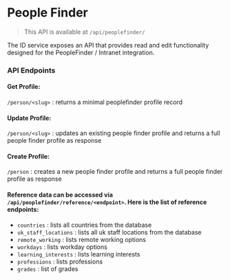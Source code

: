 # People Finder

> This API is available at `/api/peoplefinder/`

The ID service exposes an API that provides read and edit functionality designed for the PeopleFinder / Intranet integration.

### API Endpoints

#### Get Profile:
`/person/<slug>` : returns a minimal peoplefinder profile record
#### Update Profile:
`/person/<slug>` : updates an existing people finder profile and returns a full people finder profile as response
#### Create Profile:
`/person` : creates a new people finder profile and returns a full people finder profile as response


#### Reference data can be accessed via `/api/peoplefinder/reference/<endpoint>`. Here is the list of reference endpoints:

- `countries` : lists all countries from the database
- `uk_staff_locations` : lists all uk staff locations from the database
- `remote_working` : lists remote working options
- `workdays` : lists workday options
- `learning_interests` : lists learning interests
- `professions` : lists professions
- `grades` : list of grades

